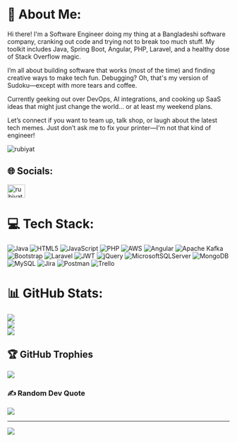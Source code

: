 # 💫 About Me:
Hi there! I'm a Software Engineer doing my thing at a Bangladeshi software company, cranking out code and trying not to break too much stuff. My toolkit includes Java, Spring Boot, Angular, PHP, Laravel, and a healthy dose of Stack Overflow magic.<br>

I’m all about building software that works (most of the time) and finding creative ways to make tech fun. Debugging? Oh, that's my version of Sudoku—except with more tears and coffee.<br>

Currently geeking out over DevOps, AI integrations, and cooking up SaaS ideas that might just change the world... or at least my weekend plans.<br>

Let’s connect if you want to team up, talk shop, or laugh about the latest tech memes. Just don’t ask me to fix your printer—I'm not that kind of engineer!<br>

<p align="left"> <img src="https://komarev.com/ghpvc/?username=rubiyat&label=Profile%20views&color=0e75b6&style=flat" alt="rubiyat" /> </p>

## 🌐 Socials:
<p align="left">
<a href="https://linkedin.com/in/rubiyat-hasan-siddik" target="blank"><img align="center" src="https://raw.githubusercontent.com/rahuldkjain/github-profile-readme-generator/master/src/images/icons/Social/linked-in-alt.svg" alt="rubiyat-hasan-siddik" height="30" width="40" /></a>
</p>

# 💻 Tech Stack:
![Java](https://img.shields.io/badge/java-%23ED8B00.svg?style=for-the-badge&logo=openjdk&logoColor=white) ![HTML5](https://img.shields.io/badge/html5-%23E34F26.svg?style=for-the-badge&logo=html5&logoColor=white) ![JavaScript](https://img.shields.io/badge/javascript-%23323330.svg?style=for-the-badge&logo=javascript&logoColor=%23F7DF1E) ![PHP](https://img.shields.io/badge/php-%23777BB4.svg?style=for-the-badge&logo=php&logoColor=white) ![AWS](https://img.shields.io/badge/AWS-%23FF9900.svg?style=for-the-badge&logo=amazon-aws&logoColor=white) ![Angular](https://img.shields.io/badge/angular-%23DD0031.svg?style=for-the-badge&logo=angular&logoColor=white) ![Apache Kafka](https://img.shields.io/badge/Apache%20Kafka-000?style=for-the-badge&logo=apachekafka) ![Bootstrap](https://img.shields.io/badge/bootstrap-%238511FA.svg?style=for-the-badge&logo=bootstrap&logoColor=white) ![Laravel](https://img.shields.io/badge/laravel-%23FF2D20.svg?style=for-the-badge&logo=laravel&logoColor=white) ![JWT](https://img.shields.io/badge/JWT-black?style=for-the-badge&logo=JSON%20web%20tokens) ![jQuery](https://img.shields.io/badge/jquery-%230769AD.svg?style=for-the-badge&logo=jquery&logoColor=white) ![MicrosoftSQLServer](https://img.shields.io/badge/Microsoft%20SQL%20Server-CC2927?style=for-the-badge&logo=microsoft%20sql%20server&logoColor=white) ![MongoDB](https://img.shields.io/badge/MongoDB-%234ea94b.svg?style=for-the-badge&logo=mongodb&logoColor=white) ![MySQL](https://img.shields.io/badge/mysql-4479A1.svg?style=for-the-badge&logo=mysql&logoColor=white) ![Jira](https://img.shields.io/badge/jira-%230A0FFF.svg?style=for-the-badge&logo=jira&logoColor=white) ![Postman](https://img.shields.io/badge/Postman-FF6C37?style=for-the-badge&logo=postman&logoColor=white) ![Trello](https://img.shields.io/badge/Trello-%23026AA7.svg?style=for-the-badge&logo=Trello&logoColor=white)
# 📊 GitHub Stats:
![](https://github-readme-stats.vercel.app/api?username=rubiyat&theme=dark&hide_border=false&include_all_commits=false&count_private=false)<br/>
![](https://github-readme-streak-stats.herokuapp.com/?user=rubiyat&theme=dark&hide_border=false)<br/>
![](https://github-readme-stats.vercel.app/api/top-langs/?username=rubiyat&theme=dark&hide_border=false&include_all_commits=false&count_private=false&layout=compact)

## 🏆 GitHub Trophies
![](https://github-profile-trophy.vercel.app/?username=rubiyat&theme=radical&no-frame=false&no-bg=true&margin-w=4)

### ✍️ Random Dev Quote
![](https://quotes-github-readme.vercel.app/api?type=horizontal&theme=radical)

---
[![](https://visitcount.itsvg.in/api?id=rubiyat&icon=0&color=0)](https://visitcount.itsvg.in)
